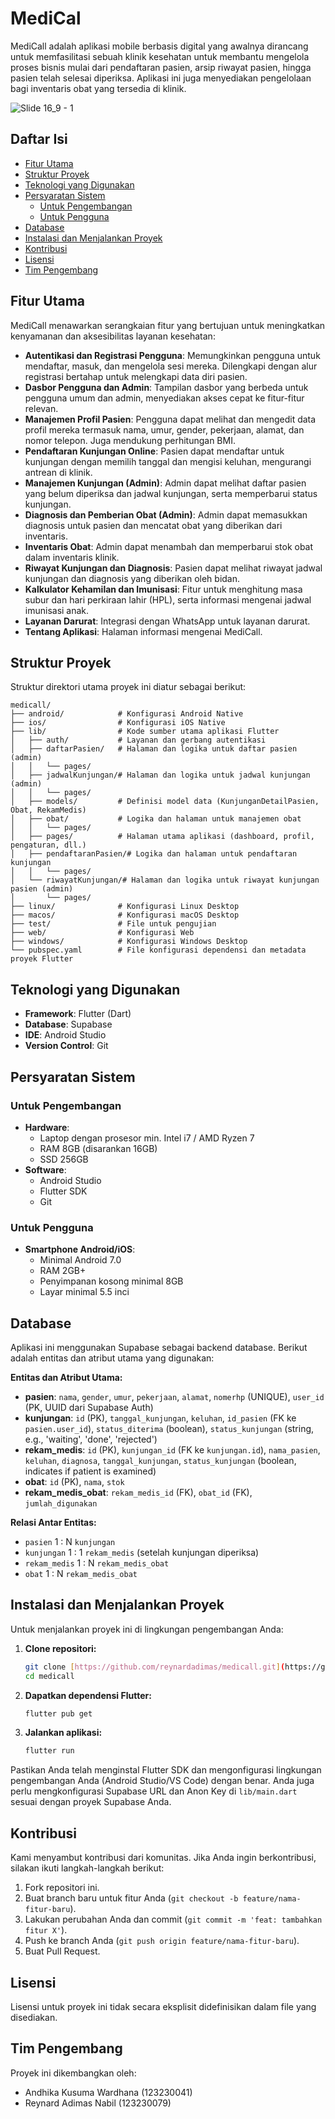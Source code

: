 # MediCal

MediCall adalah aplikasi mobile berbasis digital yang awalnya dirancang untuk memfasilitasi sebuah klinik kesehatan untuk membantu mengelola proses bisnis mulai dari pendaftaran pasien, arsip riwayat pasien, hingga pasien telah selesai diperiksa. Aplikasi ini juga menyediakan pengelolaan bagi inventaris obat yang tersedia di klinik. 


![Slide 16_9 - 1](https://github.com/user-attachments/assets/7aa3e9e4-40aa-47d4-963e-b84fda5b44ff)

## Daftar Isi

- [Fitur Utama](#fitur-utama)
- [Struktur Proyek](#struktur-proyek)
- [Teknologi yang Digunakan](#teknologi-yang-digunakan)
- [Persyaratan Sistem](#persyaratan-sistem)
  - [Untuk Pengembangan](#untuk-pengembangan)
  - [Untuk Pengguna](#untuk-pengguna)
- [Database](#database)
- [Instalasi dan Menjalankan Proyek](#instalasi-dan-menjalankan-proyek)
- [Kontribusi](#kontribusi)
- [Lisensi](#lisensi)
- [Tim Pengembang](#tim-pengembang)

## Fitur Utama

MediCall menawarkan serangkaian fitur yang bertujuan untuk meningkatkan kenyamanan dan aksesibilitas layanan kesehatan:

* **Autentikasi dan Registrasi Pengguna**: Memungkinkan pengguna untuk mendaftar, masuk, dan mengelola sesi mereka. Dilengkapi dengan alur registrasi bertahap untuk melengkapi data diri pasien.
* **Dasbor Pengguna dan Admin**: Tampilan dasbor yang berbeda untuk pengguna umum dan admin, menyediakan akses cepat ke fitur-fitur relevan.
* **Manajemen Profil Pasien**: Pengguna dapat melihat dan mengedit data profil mereka termasuk nama, umur, gender, pekerjaan, alamat, dan nomor telepon. Juga mendukung perhitungan BMI.
* **Pendaftaran Kunjungan Online**: Pasien dapat mendaftar untuk kunjungan dengan memilih tanggal dan mengisi keluhan, mengurangi antrean di klinik.
* **Manajemen Kunjungan (Admin)**: Admin dapat melihat daftar pasien yang belum diperiksa dan jadwal kunjungan, serta memperbarui status kunjungan.
* **Diagnosis dan Pemberian Obat (Admin)**: Admin dapat memasukkan diagnosis untuk pasien dan mencatat obat yang diberikan dari inventaris.
* **Inventaris Obat**: Admin dapat menambah dan memperbarui stok obat dalam inventaris klinik.
* **Riwayat Kunjungan dan Diagnosis**: Pasien dapat melihat riwayat jadwal kunjungan dan diagnosis yang diberikan oleh bidan.
* **Kalkulator Kehamilan dan Imunisasi**: Fitur untuk menghitung masa subur dan hari perkiraan lahir (HPL), serta informasi mengenai jadwal imunisasi anak.
* **Layanan Darurat**: Integrasi dengan WhatsApp untuk layanan darurat.
* **Tentang Aplikasi**: Halaman informasi mengenai MediCall.

## Struktur Proyek

Struktur direktori utama proyek ini diatur sebagai berikut: 
```
medicall/
├── android/            # Konfigurasi Android Native
├── ios/                # Konfigurasi iOS Native
├── lib/                # Kode sumber utama aplikasi Flutter
│   ├── auth/           # Layanan dan gerbang autentikasi
│   ├── daftarPasien/   # Halaman dan logika untuk daftar pasien (admin)
│   │   └── pages/
│   ├── jadwalKunjungan/# Halaman dan logika untuk jadwal kunjungan (admin)
│   │   └── pages/
│   ├── models/         # Definisi model data (KunjunganDetailPasien, Obat, RekamMedis)
│   ├── obat/           # Logika dan halaman untuk manajemen obat
│   │   └── pages/
│   ├── pages/          # Halaman utama aplikasi (dashboard, profil, pengaturan, dll.)
│   ├── pendaftaranPasien/# Logika dan halaman untuk pendaftaran kunjungan
│   │   └── pages/
│   └── riwayatKunjungan/# Halaman dan logika untuk riwayat kunjungan pasien (admin)
│       └── pages/
├── linux/              # Konfigurasi Linux Desktop
├── macos/              # Konfigurasi macOS Desktop
├── test/               # File untuk pengujian
├── web/                # Konfigurasi Web
├── windows/            # Konfigurasi Windows Desktop
└── pubspec.yaml        # File konfigurasi dependensi dan metadata proyek Flutter 
```
## Teknologi yang Digunakan

* **Framework**: Flutter (Dart)
* **Database**: Supabase
* **IDE**: Android Studio
* **Version Control**: Git

## Persyaratan Sistem

### Untuk Pengembangan

* **Hardware**:
    * Laptop dengan prosesor min. Intel i7 / AMD Ryzen 7
    * RAM 8GB (disarankan 16GB)
    * SSD 256GB
* **Software**:
    * Android Studio
    * Flutter SDK
    * Git

### Untuk Pengguna

* **Smartphone Android/iOS**:
    * Minimal Android 7.0 
    * RAM 2GB+
    * Penyimpanan kosong minimal 8GB
    * Layar minimal 5.5 inci

## Database

Aplikasi ini menggunakan Supabase sebagai backend database. Berikut adalah entitas dan atribut utama yang digunakan:

**Entitas dan Atribut Utama:**

* **pasien**: `nama`, `gender`, `umur`, `pekerjaan`, `alamat`, `nomerhp` (UNIQUE), `user_id` (PK, UUID dari Supabase Auth)
* **kunjungan**: `id` (PK), `tanggal_kunjungan`, `keluhan`, `id_pasien` (FK ke `pasien.user_id`), `status_diterima` (boolean), `status_kunjungan` (string, e.g., 'waiting', 'done', 'rejected')
* **rekam_medis**: `id` (PK), `kunjungan_id` (FK ke `kunjungan.id`), `nama_pasien`, `keluhan`, `diagnosa`, `tanggal_kunjungan`, `status_kunjungan` (boolean, indicates if patient is examined)
* **obat**: `id` (PK), `nama`, `stok`
* **rekam_medis_obat**: `rekam_medis_id` (FK), `obat_id` (FK), `jumlah_digunakan`

**Relasi Antar Entitas:**

* `pasien` 1 : N `kunjungan`
* `kunjungan` 1 : 1 `rekam_medis` (setelah kunjungan diperiksa)
* `rekam_medis` 1 : N `rekam_medis_obat`
* `obat` 1 : N `rekam_medis_obat`

## Instalasi dan Menjalankan Proyek

Untuk menjalankan proyek ini di lingkungan pengembangan Anda:

1.  **Clone repositori:**
    ```bash
    git clone [https://github.com/reynardadimas/medicall.git](https://github.com/reynardadimas/medicall.git)
    cd medicall
    ```
2.  **Dapatkan dependensi Flutter:**
    ```bash
    flutter pub get
    ```
3.  **Jalankan aplikasi:**
    ```bash
    flutter run
    ```

Pastikan Anda telah menginstal Flutter SDK dan mengonfigurasi lingkungan pengembangan Anda (Android Studio/VS Code) dengan benar. Anda juga perlu mengkonfigurasi Supabase URL dan Anon Key di `lib/main.dart` sesuai dengan proyek Supabase Anda.

## Kontribusi

Kami menyambut kontribusi dari komunitas. Jika Anda ingin berkontribusi, silakan ikuti langkah-langkah berikut:

1.  Fork repositori ini.
2.  Buat branch baru untuk fitur Anda (`git checkout -b feature/nama-fitur-baru`).
3.  Lakukan perubahan Anda dan commit (`git commit -m 'feat: tambahkan fitur X'`).
4.  Push ke branch Anda (`git push origin feature/nama-fitur-baru`).
5.  Buat Pull Request.

## Lisensi

Lisensi untuk proyek ini tidak secara eksplisit didefinisikan dalam file yang disediakan.

## Tim Pengembang

Proyek ini dikembangkan oleh:

* Andhika Kusuma Wardhana (123230041)
* Reynard Adimas Nabil (123230079)
